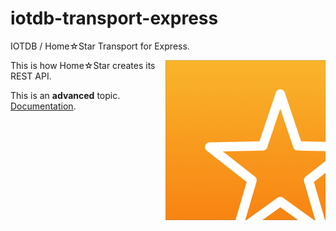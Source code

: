# iotdb-transport-express
IOTDB / Home☆Star Transport for Express. 

<img src="https://raw.githubusercontent.com/dpjanes/iotdb-homestar/master/docs/HomeStar.png" align="right" />

This is how Home☆Star creates its REST API.

This is an **advanced** topic. 
[Documentation](https://homestar.io/about/transporters).
